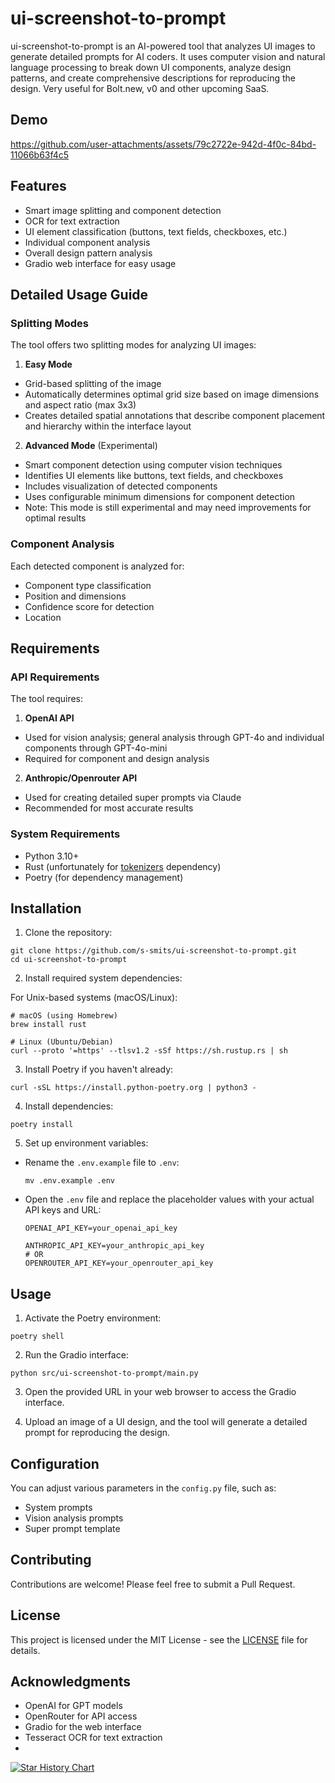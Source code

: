 # ui-screenshot-to-prompt

ui-screenshot-to-prompt is an AI-powered tool that analyzes UI images to generate detailed prompts for AI coders. It uses computer vision and natural language processing to break down UI components, analyze design patterns, and create comprehensive descriptions for reproducing the design. Very useful for Bolt.new, v0 and other upcoming SaaS.

## Demo
https://github.com/user-attachments/assets/79c2722e-942d-4f0c-84bd-11066b63f4c5

## Features
- Smart image splitting and component detection
- OCR for text extraction
- UI element classification (buttons, text fields, checkboxes, etc.)
- Individual component analysis
- Overall design pattern analysis
- Gradio web interface for easy usage

## Detailed Usage Guide

### Splitting Modes

The tool offers two splitting modes for analyzing UI images:

1. **Easy Mode**
- Grid-based splitting of the image
- Automatically determines optimal grid size based on image dimensions and aspect ratio (max 3x3)
- Creates detailed spatial annotations that describe component placement and hierarchy within the interface layout

2. **Advanced Mode** (Experimental)
- Smart component detection using computer vision techniques
- Identifies UI elements like buttons, text fields, and checkboxes
- Includes visualization of detected components
- Uses configurable minimum dimensions for component detection
- Note: This mode is still experimental and may need improvements for optimal results

### Component Analysis

Each detected component is analyzed for:
- Component type classification
- Position and dimensions
- Confidence score for detection
- Location

## Requirements

### API Requirements

The tool requires:

1. **OpenAI API**
- Used for vision analysis; general analysis through GPT-4o and individual components through GPT-4o-mini
- Required for component and design analysis

2. **Anthropic/Openrouter API**
- Used for creating detailed super prompts via Claude
- Recommended for most accurate results

### System Requirements

- Python 3.10+
- Rust (unfortunately for [tokenizers]([url](https://pypi.org/project/tokenizers/)) dependency)
- Poetry (for dependency management)

## Installation

1. Clone the repository:
```
git clone https://github.com/s-smits/ui-screenshot-to-prompt.git
cd ui-screenshot-to-prompt
```

2. Install required system dependencies:

For Unix-based systems (macOS/Linux):
```
# macOS (using Homebrew)
brew install rust

# Linux (Ubuntu/Debian)
curl --proto '=https' --tlsv1.2 -sSf https://sh.rustup.rs | sh
```

3. Install Poetry if you haven't already:
```
curl -sSL https://install.python-poetry.org | python3 -
```

4. Install dependencies:
```
poetry install
```

5. Set up environment variables:
- Rename the `.env.example` file to `.env`:
  ```
  mv .env.example .env
  ```
- Open the `.env` file and replace the placeholder values with your actual API keys and URL:
  ```
  OPENAI_API_KEY=your_openai_api_key
  
  ANTHROPIC_API_KEY=your_anthropic_api_key
  # OR
  OPENROUTER_API_KEY=your_openrouter_api_key
  ```

## Usage

1. Activate the Poetry environment:
```
poetry shell
```

2. Run the Gradio interface:
```
python src/ui-screenshot-to-prompt/main.py
```

3. Open the provided URL in your web browser to access the Gradio interface.

4. Upload an image of a UI design, and the tool will generate a detailed prompt for reproducing the design.

## Configuration

You can adjust various parameters in the `config.py` file, such as:

- System prompts
- Vision analysis prompts
- Super prompt template

## Contributing

Contributions are welcome! Please feel free to submit a Pull Request.

## License

This project is licensed under the MIT License - see the [LICENSE](LICENSE) file for details.

## Acknowledgments

- OpenAI for GPT models
- OpenRouter for API access
- Gradio for the web interface
- Tesseract OCR for text extraction
- 
[![Star History Chart](https://api.star-history.com/svg?repos=s-smits/ui-screenshot-to-prompt&type=Date)](https://star-history.com/#s-smits/ui-screenshot-to-prompt&Date)
